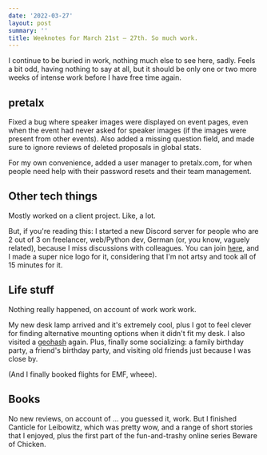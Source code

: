 ```yaml
---
date: '2022-03-27'
layout: post
summary: ''
title: Weeknotes for March 21st – 27th. So much work.
---
```


I continue to be buried in work, nothing much else to see here, sadly. Feels a bit odd, having nothing to say at all,
but it should be only one or two more weeks of intense work before I have free time again.

## pretalx

Fixed a bug where speaker images were displayed on event pages, even when the event had never asked for speaker images
(if the images were present from other events). Also added a missing question field, and made sure to ignore reviews of
deleted proposals in global stats.

For my own convenience, added a user manager to pretalx.com, for when people need help with their password resets and
their team management.

## Other tech things

Mostly worked on a client project. Like, a lot.

But, if you're reading this: I started a new Discord server for people who are 2 out of 3 on freelancer, web/Python dev,
German (or, you know, vaguely related), because I miss discussions with colleagues. You can join
[here](https://discord.gg/ePUq4xvQFB), and I made a super nice logo for it, considering that I'm not artsy and took all
of 15 minutes for it.
  
## Life stuff

Nothing really happened, on account of work work work.

My new desk lamp arrived and it's extremely cool, plus I got to feel clever for finding alternative mounting options
when it didn't fit my desk. I also visited a [geohash](https://geohashing.site/geohashing/2022-03-26_52_13) again. Plus,
finally some socializing: a family birthday party, a friend's birthday party, and visiting old friends just because I
was close by.

(And I finally booked flights for EMF, wheee).

## Books

No new reviews, on account of … you guessed it, work. But I finished Canticle for Leibowitz, which was pretty wow, and a
range of short stories that I enjoyed, plus the first part of the fun-and-trashy online series Beware of Chicken.
